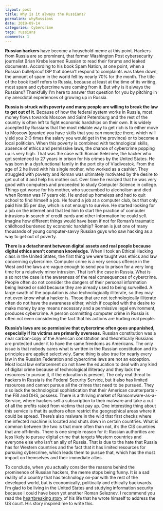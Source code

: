 ```yaml
---
layout: post
title: Why is it always the Russians?
permalink: whyRussians
date: 2019-09-14
categories: Cybercrime
tags: russians
comments: 1
--- 
```

<strong>Russian hackers</strong> have become a household meme at this point. Hackers from Russia are so prominent, that former Washington Post cybersecurity journalist Brian Krebs learned Russian to read their forums and leaked documents. According to his book Spam Nation, at one point, when a Russian bulletproof ISP that doesn’t respond to complaints was taken down, the amount of spam in the world fell by nearly 70% for the month. The title of the book itself refers to Russia, because at least at the time of its writing, most spam and cybercrime were coming from it. But why is it always the Russians? Thankfully I'm here to answer that question for you by pitching in my anecdotal experiences of growing up in Russia.

<strong>Russia is struck with poverty and many people are willing to break the law to get out of it.</strong> Because of how the federal system works in Russia, most money flows towards Moscow and Saint Petersburg and the rest of the country is often left to fight economic hardships on their own. It is widely accepted by Russians that the most reliable way to get rich is to either move to Moscow (granted you have skills that you can monetize there, which will yield you 2-3 times the salary you would get in the province) or to become a local politician. When this poverty is combined with technological skills, absence of ethics and permissive laws, the chance of cybercrime popping up is very high. That was the case with Roman Seleznev, the hacker who got sentenced to 27 years in prison for his crimes by the United States. He was born in a dysfunctional family in the port city of Vladivostok. From the age of 2 he lived with his single mother, who worked as a cashier. They struggled with poverty and Roman was ultimately motivated by the desire to get out of it and help his mother out. Over time he realized that he was very good with computers and proceeded to study Computer Science in college. Things got worse for his mother, who succumbed to alcoholism and died when Roman was 17 years old. He ended up homeless and had to quit school to find himself a job. He found a job at a computer club, but that only paid him $5 per day, which is not enough to survive. He started looking for a job on the internet and that led him to start the practice of computer intrusions in search of credit cards and other information he could sell. Imagine how different things would have been if not for Roman’s traumatic childhood burdened by economic hardship? Roman is just one of many thousands of young computer-savvy Russian guys who saw hacking as a way to get out of poverty.

<strong>There is a detachment between digital assets and real people because digital ethics aren’t common knowledge.</strong> When I took an Ethical Hacking class in the United States, the first thing we were taught was ethics and law concerning cybercrime. Computer crime is a very serious offense in the West and the laws are vague enough to send you to prison for a very long time for a relatively minor intrusion. That isn’t the case in Russia. What is also not the case is the awareness of the real consequences of cybercrime. People often do not consider the dangers of their personal information being leaked or sold because they are already used to being surveilled. A large swath of the population is also technologically illiterate, so they may not even know what a hacker is. Those that are not technologically illiterate often do not have the awareness either, which if coupled with the desire to make money by any means necessary and a permissive legal environment, produces cybercrime. A person committing computer crime in Russia is often not even considering the fact that his actions are hurting real people.

<strong>Russia’s laws are so permissive that cybercrime often goes unpunished, especially if its victims are primarily overseas.</strong> Russian constitution was a near carbon-copy of the American constitution and theoretically Russians are protected under it to have the same freedoms as Americans. The only issue is that nobody cares what is written in the Russian constitution and its principles are applied selectively. Same thing is also true for nearly every law in the Russian Federation and cybercrime laws are not an exception. Most local law enforcement do not have the education to deal with any kind of digital crime because of technological illiteracy and they lack the resources to pursue it, if the education is present. The only real threat to hackers in Russia is the Federal Security Service, but it also has limited resources and cannot pursue all the crimes that need to be pursued. They also lack the technological sophistication that their American counterparts - the FBI and DHS, possess. There is a thriving market of Ransomware-as-a-Service, where hackers sell a subscription to their malware and take a cut of all the profits raked from victims that pay up. One interesting thing about this service is that its authors often restrict the geographical areas where it could be spread. There’s also malware in the wild that first checks where the infected machine is located and shuts down in certain countries. What is common between the two is that more often than not, it’s the CIS countries that are off-limits. There is one simple reason for it: Russian authorities are less likely to pursue digital crime that targets Western countries and everyone else who isn’t an ally of Russia. That is due to the hate that Russia has for Western countries and the fact that it has limited resources for pursuing cybercrime, which leads them to pursue that, which has the most impact on themselves and their immediate allies.

To conclude, when you actually consider the reasons behind the prominence of Russian hackers, the meme stops being funny. It is a sad reality of a country that has technology on-par with the rest of the developed world, but is economically, politically and ethically backwards. I’m glad to be living in the United States and studying information security because I could have been yet another Roman Seleznev. I recommend you read the <a href="https://assets.documentcloud.org/documents/3675046/Seleznev-Letter.pdf">heartbreaking story</a> of his life that he wrote himself to address the US court. His story inspired me to write this.


